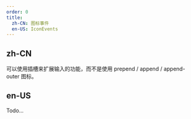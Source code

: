 ```yaml
---
order: 0
title:
  zh-CN: 图标事件
  en-US: IconEvents
---
```


## zh-CN

可以使用插槽来扩展输入的功能，而不是使用 prepend / append / append-outer 图标。

## en-US

Todo...
